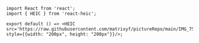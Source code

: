 <!--
 * @Author: Hong.Zhang
 * @Date: 2022-10-08 17:02:15
 * @Description: 
-->
```tsx
import React from 'react';
import { HEIC } from 'react-heic';

export default () => <HEIC src='https://raw.githubusercontent.com/matrixyf/pictureRepo/main/IMG_7516.HEIC' style={{width: "200px", height: "200px"}}/>;
```
